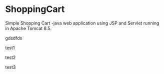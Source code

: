 # ShoppingCart
Simple Shopping Cart -java web application using JSP and Servlet running in Apache Tomcat 8.5.


gdsdfds




test1


test2

test3